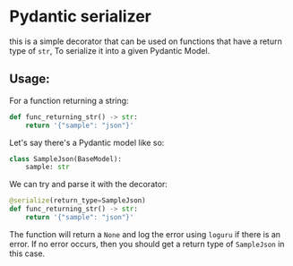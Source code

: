 # Pydantic serializer

this is a simple decorator that can be used on functions that have a return type of `str`, To serialize it into a given Pydantic Model.

## Usage:

For a function returning a string:

```py
def func_returning_str() -> str:
    return '{"sample": "json"}'
```

Let's say there's a Pydantic model like so:

```py
class SampleJson(BaseModel):
    sample: str
```

We can try and parse it with the decorator:

```py
@serialize(return_type=SampleJson)
def func_returning_str() -> str:
    return '{"sample": "json"}'
```

The function will return a `None` and log the error using `loguru` if there is an error.
If no error occurs, then you should get a return type of `SampleJson` in this case.
